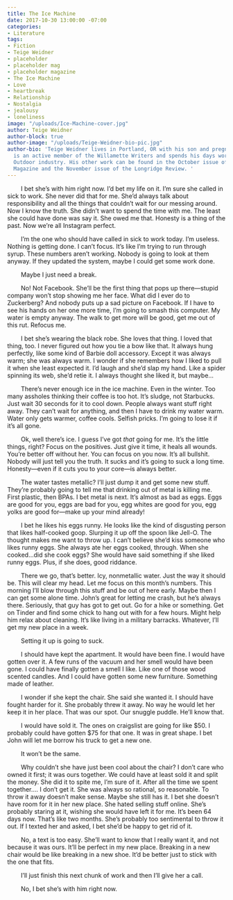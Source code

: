 ```yaml
---
title: The Ice Machine
date: 2017-10-30 13:00:00 -07:00
categories:
- Literature
tags:
- Fiction
- Teige Weidner
- placeholder
- placeholder mag
- placeholder magazine
- The Ice Machine
- Love
- heartbreak
- Relationship
- Nostalgia
- jealousy
- loneliness
image: "/uploads/Ice-Machine-cover.jpg"
author: Teige Weidner
author-block: true
author-image: "/uploads/Teige-Weidner-bio-pic.jpg"
author-bio: 'Teige Weidner lives in Portland, OR with his son and pregnant wife. He
  is an active member of the Willamette Writers and spends his days working in the
  Outdoor industry. His other work can be found in the October issue of Perspectives
  Magazine and the November issue of the Longridge Review. '
---
```


&nbsp;&nbsp;&nbsp;&nbsp;&nbsp;&nbsp;&nbsp;&nbsp;I bet she’s with him right now. I’d bet my life on it. I’m sure she called in sick to work. She never did that for me. She’d always talk about responsibility and all the things that couldn’t wait for our messing around. Now I know the truth. She didn’t want to spend the time with me. The least she could have done was say it. She owed me that. Honesty is a thing of the past. Now we’re all Instagram perfect.<br>

&nbsp;&nbsp;&nbsp;&nbsp;&nbsp;&nbsp;&nbsp;&nbsp;I’m the one who should have called in sick to work today. I’m useless. Nothing is getting done. I can’t focus. It’s like I’m trying to run through syrup. These numbers aren’t working. Nobody is going to look at them anyway. If they updated the system, maybe I could get some work done.<br>

&nbsp;&nbsp;&nbsp;&nbsp;&nbsp;&nbsp;&nbsp;&nbsp;Maybe I just need a break.<br>

&nbsp;&nbsp;&nbsp;&nbsp;&nbsp;&nbsp;&nbsp;&nbsp;No! Not Facebook. She’ll be the first thing that pops up there—stupid company won’t stop showing me her face. What did I ever do to Zuckerberg? And nobody puts up a sad picture on Facebook. If I have to see his hands on her one more time, I’m going to smash this computer. My water is empty anyway. The walk to get more will be good, get me out of this rut. Refocus me.<br>

&nbsp;&nbsp;&nbsp;&nbsp;&nbsp;&nbsp;&nbsp;&nbsp;I bet she’s wearing the black robe. She loves that thing. I loved that thing, too. I never figured out how you tie a bow like that. It always hung perfectly, like some kind of Barbie doll accessory. Except it was always warm; she was always warm. I wonder if she remembers how I liked to pull it when she least expected it. I’d laugh and she’d slap my hand. Like a spider spinning its web, she’d retie it. I always thought she liked it, but maybe...<br>

&nbsp;&nbsp;&nbsp;&nbsp;&nbsp;&nbsp;&nbsp;&nbsp;There’s never enough ice in the ice machine. Even in the winter. Too many assholes thinking their coffee is too hot. It’s sludge, not Starbucks. Just wait 30 seconds for it to cool down. People always want stuff right away. They can’t wait for anything, and then I have to drink my water warm. Water only gets warmer, coffee cools. Selfish pricks. I’m going to lose it if it’s all gone.<br>

&nbsp;&nbsp;&nbsp;&nbsp;&nbsp;&nbsp;&nbsp;&nbsp;Ok, well there’s ice. I guess I’ve got *that* going for me. It’s the little things, right? Focus on the positives. Just give it time, it heals all wounds. You’re better off without her. You can focus on you now. It’s all bullshit. Nobody will just tell you the truth. It sucks and it’s going to suck a long time. Honesty—even if it cuts you to your core—is always better.<br>

&nbsp;&nbsp;&nbsp;&nbsp;&nbsp;&nbsp;&nbsp;&nbsp;The water tastes metallic? I’ll just dump it and get some new stuff. They’re probably going to tell me that drinking out of metal is killing me. First plastic,  then BPAs. I bet metal is next. It’s almost as bad as eggs. Eggs are good for you, eggs are bad for you, egg whites are good for you, egg yolks are good for—make up your mind already!<br>

&nbsp;&nbsp;&nbsp;&nbsp;&nbsp;&nbsp;&nbsp;&nbsp;I bet he likes his eggs runny. He looks like the kind of disgusting person that likes half-cooked goop. Slurping it up off the spoon like Jell-O. The thought makes me want to throw up. I can’t believe she’d kiss someone who likes runny eggs. She always ate her eggs cooked, through. When she cooked...did she cook eggs? She would have said something if she liked runny eggs. Plus, if she does, good riddance.<br>

&nbsp;&nbsp;&nbsp;&nbsp;&nbsp;&nbsp;&nbsp;&nbsp;There we go, that’s better. Icy, nonmetallic water. Just the way it should be. This will clear my head. Let me focus on this month’s numbers. This morning I’ll blow through this stuff  and be out of here early. Maybe then I can get some alone time. John’s great for letting me crash, but he’s always there. Seriously, that guy has got to get out. Go for a hike or something. Get on Tinder and find some chick to hang out with for a few hours. Might help him relax about  cleaning. It’s like living in a military barracks. Whatever, I’ll get my new place in a week.<br>

&nbsp;&nbsp;&nbsp;&nbsp;&nbsp;&nbsp;&nbsp;&nbsp;Setting it up is going to suck.<br>

&nbsp;&nbsp;&nbsp;&nbsp;&nbsp;&nbsp;&nbsp;&nbsp;I should have kept the apartment. It would have been fine. I would have gotten over it. A few runs of the vacuum and her smell would have been gone. I could have finally gotten a smell I like. Like one of those wood scented candles. And I could have gotten some new furniture. Something made of leather.<br>

&nbsp;&nbsp;&nbsp;&nbsp;&nbsp;&nbsp;&nbsp;&nbsp;I wonder if she kept the chair. She said she wanted it. I should have fought harder for it. She probably threw it away. No way he would let her keep it in her place. That was our spot. Our snuggle puddle. He’ll know that.<br>

&nbsp;&nbsp;&nbsp;&nbsp;&nbsp;&nbsp;&nbsp;&nbsp;I would have sold it. The ones on craigslist are going for like $50. I probably could have gotten $75 for that one. It was in great shape. I bet John will let me borrow his truck to get a new one.<br>

&nbsp;&nbsp;&nbsp;&nbsp;&nbsp;&nbsp;&nbsp;&nbsp;It won’t be the same.<br>

&nbsp;&nbsp;&nbsp;&nbsp;&nbsp;&nbsp;&nbsp;&nbsp;Why couldn’t she have just been cool about the chair? I don’t care who owned it first; it was ours together. We could have at least sold it and split the money. She did it to spite me, I’m sure of it. After all the time we spent together.... I don’t get it. She was always so rational, so reasonable. To throw it away doesn’t make sense. 
Maybe she still has it. I bet she doesn’t have room for it in her new place. She hated selling stuff online. She’s probably staring at it, wishing she would have left it for me. It’s been 64 days now. That’s like two months. She’s probably too sentimental to throw it out. If I texted her and asked, I bet she’d be happy to get rid of it.<br>

&nbsp;&nbsp;&nbsp;&nbsp;&nbsp;&nbsp;&nbsp;&nbsp;No, a text is too easy. She’ll want to know that I really want it, and not because it was ours. It’ll be perfect in my new place. Breaking in a new chair would be like breaking in a new shoe. It’d be better just to stick with the one that fits.<br>

&nbsp;&nbsp;&nbsp;&nbsp;&nbsp;&nbsp;&nbsp;&nbsp;I’ll just finish this next chunk of work and then I’ll give her a call.<br>

&nbsp;&nbsp;&nbsp;&nbsp;&nbsp;&nbsp;&nbsp;&nbsp;No, I bet she’s with him right now.<br>
